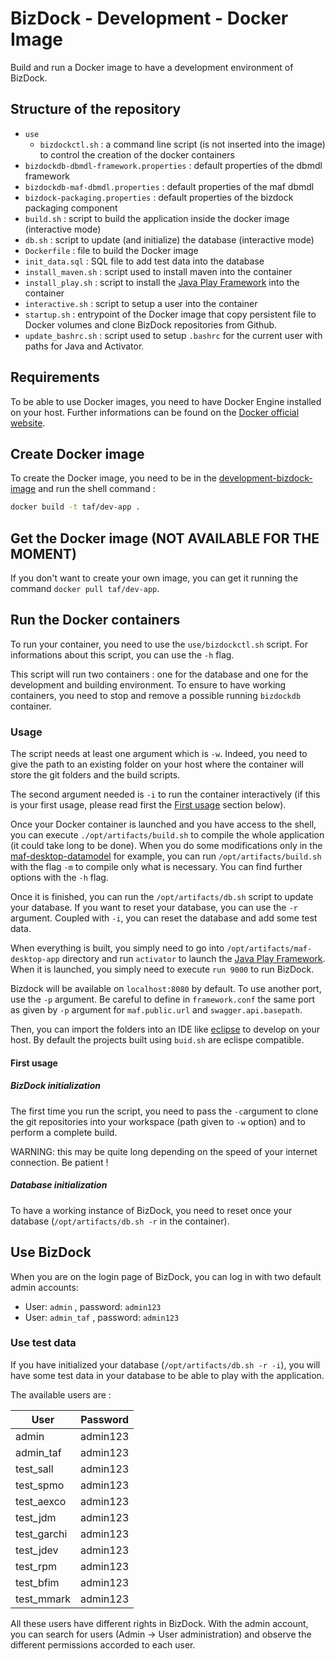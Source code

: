 # BizDock - Development - Docker Image

Build and run a Docker image to have a development environment of BizDock.

## Structure of the repository

* ```use```
    * ```bizdockctl.sh``` : a command line script (is not inserted into the image) to control the creation of the docker containers
* ```bizdockdb-dbmdl-framework.properties``` : default properties of the dbmdl framework
* ```bizdockdb-maf-dbmdl.properties``` : default properties of the maf dbmdl
* ```bizdock-packaging.properties``` : default properties of the bizdock packaging component
* ```build.sh``` : script to build the application inside the docker image (interactive mode)
* ```db.sh``` : script to update (and initialize) the database (interactive mode)
* ```Dockerfile``` : file to build the Docker image
* ```init_data.sql``` : SQL file to add test data into the database
* ```install_maven.sh``` : script used to install maven into the container
* ```install_play.sh``` : script to install the [Java Play Framework](https://www.playframework.com/) into the container
* ```interactive.sh``` : script to setup a user into the container
* ```startup.sh``` : entrypoint of the Docker image that copy persistent file to Docker volumes and clone BizDock repositories from Github.
* ```update_bashrc.sh``` : script used to setup ```.bashrc``` for the current user with paths for Java and Activator.

## Requirements

To be able to use Docker images, you need to have Docker Engine installed on your host.
Further informations can be found on the [Docker official website](https://docs.docker.com/engine/installation/).

## Create Docker image

To create the Docker image, you need to be in the [development-bizdock-image](https://github.com/theAgileFactory/bizdock-docker/tree/master/development-bizdock-image) and run the shell command :

```sh
docker build -t taf/dev-app .
```

## Get the Docker image (NOT AVAILABLE FOR THE MOMENT)

If you don't want to create your own image, you can get it running the command ```docker pull taf/dev-app```.

## Run the Docker containers

To run your container, you need to use the ```use/bizdockctl.sh``` script.
For informations about this script, you can use the ```-h``` flag.

This script will run two containers : one for the database and one for the development and building environment.
To ensure to have working containers, you need to stop and remove a possible running ```bizdockdb``` container.

### Usage

The script needs at least one argument which is ```-w```. Indeed, you need to give the path to an existing folder on your host where the container will store the git folders and the build scripts.

The second argument needed is ```-i``` to run the container interactively (if this is your first usage, please read first the [First usage](https://github.com/theAgileFactory/bizdock-docker/tree/master/development-bizdock-image#first-usage) section below).

Once your Docker container is launched and you have access to the shell, you can execute ```./opt/artifacts/build.sh``` to compile the whole application (it could take long to be done).
When you do some modifications only in the [maf-desktop-datamodel](https://github.com/theAgileFactory/maf-desktop-datamodel) for example, you can run ```/opt/artifacts/build.sh``` with the flag ```-m``` to compile only what is necessary.
You can find further options with the ```-h``` flag.

Once it is finished, you can run the ```/opt/artifacts/db.sh``` script to update your database. If you want to reset your database, you can use the ```-r``` argument. Coupled with ```-i```, you can reset the database and add some test data.

When everything is built, you simply need to go into ```/opt/artifacts/maf-desktop-app``` directory and run ```activator``` to launch the [Java Play Framework](https://www.playframework.com/). When it is launched, you simply need to execute ```run 9000``` to run BizDock. 

Bizdock will be available on ```localhost:8080``` by default.
To use another port, use the ```-p``` argument.
Be careful to define in ```framework.conf``` the same port as given by ```-p``` argument for ```maf.public.url``` and ```swagger.api.basepath```.

Then, you can import the folders into an IDE like [eclipse](https://www.eclipse.org/) to develop on your host.
By default the projects built using ```buid.sh``` are eclispe compatible.

#### First usage

##### BizDock initialization

The first time you run the script, you need to pass the ```-c```argument to clone the git repositories into your workspace (path given to ```-w``` option) and to perform a complete build.

WARNING: this may be quite long depending on the speed of your internet connection.
Be patient !

##### Database initialization

To have a working instance of BizDock, you need to reset once your database (```/opt/artifacts/db.sh -r``` in the container).

## Use BizDock

When you are on the login page of BizDock, you can log in with two default admin accounts:

  * User: ```admin``` , password: ```admin123```
  * User: ```admin_taf``` , password: ```admin123```

### Use test data

If you have initialized your database (```/opt/artifacts/db.sh -r -i```), you will have some test data in your database to be able to play with the application.

The available users are :

|   User   |    Password   |
|----------|:-------------:|
| admin | admin123 |
| admin_taf | admin123 |
| test_sall | admin123 |
| test_spmo | admin123 |
| test_aexco | admin123 |
| test_jdm | admin123 |
| test_garchi | admin123 |
| test_jdev | admin123 |
| test_rpm | admin123 |
| test_bfim | admin123 |
| test_mmark | admin123 |

All these users have different rights in BizDock. With the admin account, you can search for users (Admin -> User administration) and observe the different permissions accorded to each user.
